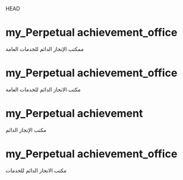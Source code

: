  HEAD
# my_Perpetual achievement_office
ممكتب الإنجاز الدائم للخدمات العامة

# my_Perpetual achievement_office
مكتب الانجاز الدائم للخدمات العامة

# my_Perpetual achievement
مكتب الإنجاز الدائم


# my_Perpetual achievement_office
مكتب الانجاز الدائم للخدمات

